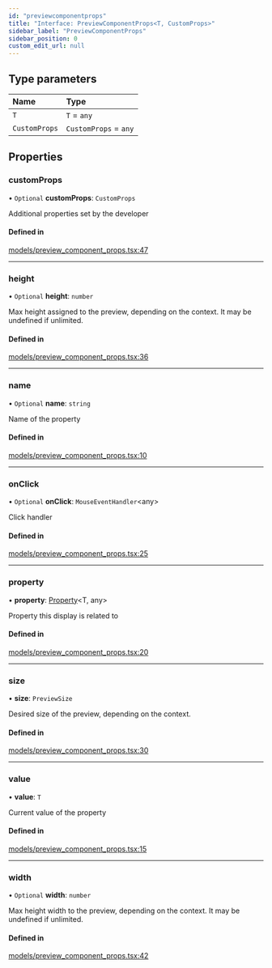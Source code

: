 ```yaml
---
id: "previewcomponentprops"
title: "Interface: PreviewComponentProps<T, CustomProps>"
sidebar_label: "PreviewComponentProps"
sidebar_position: 0
custom_edit_url: null
---
```


## Type parameters

| Name | Type |
| :------ | :------ |
| `T` | `T` = `any` |
| `CustomProps` | `CustomProps` = `any` |

## Properties

### customProps

• `Optional` **customProps**: `CustomProps`

Additional properties set by the developer

#### Defined in

[models/preview_component_props.tsx:47](https://github.com/Camberi/firecms/blob/42dd384/src/models/preview_component_props.tsx#L47)

___

### height

• `Optional` **height**: `number`

Max height assigned to the preview, depending on the context.
It may be undefined if unlimited.

#### Defined in

[models/preview_component_props.tsx:36](https://github.com/Camberi/firecms/blob/42dd384/src/models/preview_component_props.tsx#L36)

___

### name

• `Optional` **name**: `string`

Name of the property

#### Defined in

[models/preview_component_props.tsx:10](https://github.com/Camberi/firecms/blob/42dd384/src/models/preview_component_props.tsx#L10)

___

### onClick

• `Optional` **onClick**: `MouseEventHandler`<any\>

Click handler

#### Defined in

[models/preview_component_props.tsx:25](https://github.com/Camberi/firecms/blob/42dd384/src/models/preview_component_props.tsx#L25)

___

### property

• **property**: [Property](../types/property.md)<T, any\>

Property this display is related to

#### Defined in

[models/preview_component_props.tsx:20](https://github.com/Camberi/firecms/blob/42dd384/src/models/preview_component_props.tsx#L20)

___

### size

• **size**: `PreviewSize`

Desired size of the preview, depending on the context.

#### Defined in

[models/preview_component_props.tsx:30](https://github.com/Camberi/firecms/blob/42dd384/src/models/preview_component_props.tsx#L30)

___

### value

• **value**: `T`

Current value of the property

#### Defined in

[models/preview_component_props.tsx:15](https://github.com/Camberi/firecms/blob/42dd384/src/models/preview_component_props.tsx#L15)

___

### width

• `Optional` **width**: `number`

Max height width to the preview, depending on the context.
It may be undefined if unlimited.

#### Defined in

[models/preview_component_props.tsx:42](https://github.com/Camberi/firecms/blob/42dd384/src/models/preview_component_props.tsx#L42)

